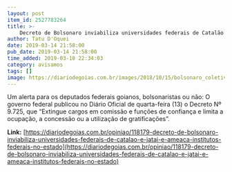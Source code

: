 ```yaml
---
layout: post
item_id: 2527783264
title: >-
    Decreto de Bolsonaro inviabiliza universidades federais de Catalão e Jataí e ameaça institutos federais no Estado
author: Tatu D'Oquei
date: 2019-03-14 21:58:00
pub_date: 2019-03-14 21:58:00
time_added: 2019-03-18 22:34:03
category: avisamos
tags: []
image: https://diariodegoias.com.br/images/2018/10/15/bolsonaro_coletiva_foto_fernando_frazao_agencia_brasil.jpg
---
```


Um alerta para os deputados federais goianos, bolsonaristas ou não: O governo federal publicou no Diário Oficial de quarta-feira (13) o Decreto Nº 9.725, que “Extingue cargos em comissão e funções de confiança e limita a ocupação, a concessão ou a utilização de gratificações”.

**Link:** [https://diariodegoias.com.br/opiniao/118179-decreto-de-bolsonaro-inviabiliza-universidades-federais-de-catalao-e-jatai-e-ameaca-institutos-federais-no-estado](https://diariodegoias.com.br/opiniao/118179-decreto-de-bolsonaro-inviabiliza-universidades-federais-de-catalao-e-jatai-e-ameaca-institutos-federais-no-estado)

